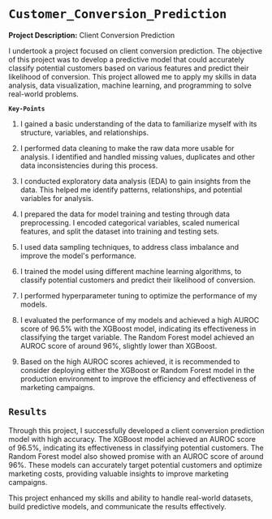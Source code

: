# `Customer_Conversion_Prediction`
**Project Description:** Client Conversion Prediction

I undertook a project focused on client conversion prediction. The objective of this project was to develop a predictive model that could accurately classify potential customers based on various features and predict their likelihood of conversion. This project allowed me to apply my skills in data analysis, data visualization, machine learning, and programming to solve real-world problems.

**`Key-Points`**

1. I gained a basic understanding of the data to familiarize myself with its structure, variables, and relationships.

2. I performed data cleaning to make the raw data more usable for analysis. I identified and handled missing values, duplicates and other data inconsistencies during this process.

3. I conducted exploratory data analysis (EDA) to gain insights from the data. This helped me identify patterns, relationships, and potential variables for analysis.

4. I prepared the data for model training and testing through data preprocessing. I encoded categorical variables, scaled numerical features, and split the dataset into training and testing sets.

5. I used data sampling techniques, to address class imbalance and improve the model's performance.

6. I trained the model using different machine learning algorithms, to classify potential customers and predict their likelihood of conversion.

7. I performed hyperparameter tuning to optimize the performance of my models.

8. I evaluated the performance of my models and achieved a high AUROC score of 96.5% with the XGBoost model, indicating its effectiveness in classifying the target variable. The Random Forest model achieved an AUROC score of around 96%, slightly lower than XGBoost.

9. Based on the high AUROC scores achieved, it is recommended to consider deploying either the XGBoost or Random Forest model in the production environment to improve the efficiency and effectiveness of marketing campaigns.

## `Results`

Through this project, I successfully developed a client conversion prediction model with high accuracy. The XGBoost model achieved an AUROC score of 96.5%, indicating its effectiveness in classifying potential customers. The Random Forest model also showed promise with an AUROC score of around 96%. These models can accurately target potential customers and optimize marketing costs, providing valuable insights to improve marketing campaigns.

This project enhanced my skills and ability to handle real-world datasets, build predictive models, and communicate the results effectively.
